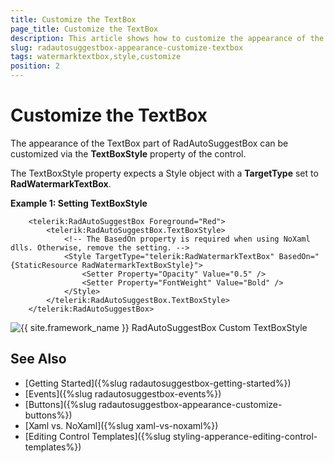 ```yaml
---
title: Customize the TextBox
page_title: Customize the TextBox
description: This article shows how to customize the appearance of the TextBox part of RadAutoSuggestBox.
slug: radautosuggestbox-appearance-customize-textbox
tags: watermarktextbox,style,customize
position: 2
---
```


# Customize the TextBox

The appearance of the TextBox part of RadAutoSuggestBox can be customized via the __TextBoxStyle__ property of the control.

The TextBoxStyle property expects a Style object with a __TargetType__ set to __RadWatermarkTextBox__.

__Example 1: Setting TextBoxStyle__
```XAML
	<telerik:RadAutoSuggestBox Foreground="Red">	
		<telerik:RadAutoSuggestBox.TextBoxStyle>
			<!-- The BasedOn property is required when using NoXaml dlls. Otherwise, remove the setting. -->
			<Style TargetType="telerik:RadWatermarkTextBox" BasedOn="{StaticResource RadWatermarkTextBoxStyle}">				
				<Setter Property="Opacity" Value="0.5" />
				<Setter Property="FontWeight" Value="Bold" />                    
			</Style>
		</telerik:RadAutoSuggestBox.TextBoxStyle>
	</telerik:RadAutoSuggestBox>
```

![{{ site.framework_name }} RadAutoSuggestBox Custom TextBoxStyle](images/radautosuggestbox-appearance-customize-textbox-0.png)

## See Also  
 * [Getting Started]({%slug radautosuggestbox-getting-started%})
 * [Events]({%slug radautosuggestbox-events%})
 * [Buttons]({%slug radautosuggestbox-appearance-customize-buttons%})
 * [Xaml vs. NoXaml]({%slug xaml-vs-noxaml%})
 * [Editing Control Templates]({%slug styling-apperance-editing-control-templates%})
